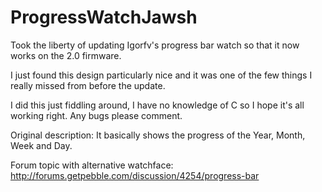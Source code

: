 ProgressWatchJawsh
==================
Took the liberty of updating Igorfv's progress bar watch so that it now works on the 2.0 firmware.

I just found this design particularly nice and it was one of the few things I really missed from before the update.

I did this just fiddling around, I have no knowledge of C so I hope it's all working right. Any bugs please comment.


Original description:
It basically shows the progress of the Year, Month, Week and Day.

Forum topic with alternative watchface: http://forums.getpebble.com/discussion/4254/progress-bar

